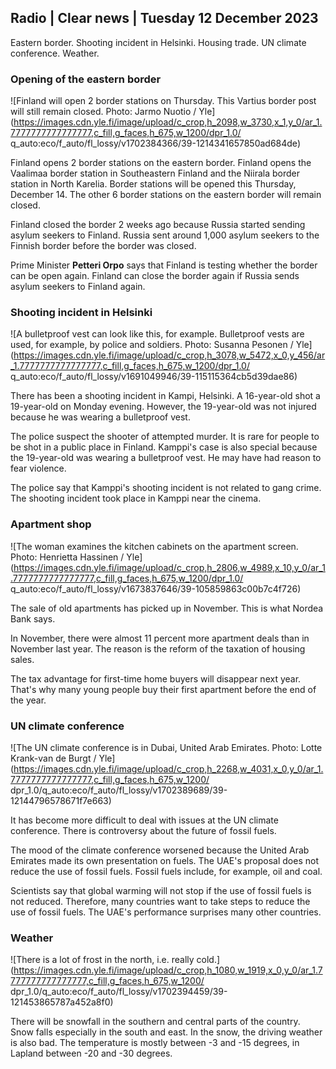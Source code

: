 ## Radio \| Clear news \| Tuesday 12 December 2023

Eastern border. Shooting incident in Helsinki. Housing trade. UN climate conference. Weather.

### Opening of the eastern border

![Finland will open 2 border stations on Thursday. This Vartius border post will still remain closed. Photo: Jarmo Nuotio / Yle](https://images.cdn.yle.fi/image/upload/c_crop,h_2098,w_3730,x_1,y_0/ar_1.7777777777777777,c_fill,g_faces,h_675,w_1200/dpr_1.0/ q_auto:eco/f_auto/fl_lossy/v1702384366/39-1214341657850ad684de)

Finland opens 2 border stations on the eastern border. Finland opens the Vaalimaa border station in Southeastern Finland and the Niirala border station in North Karelia. Border stations will be opened this Thursday, December 14. The other 6 border stations on the eastern border will remain closed.

Finland closed the border 2 weeks ago because Russia started sending asylum seekers to Finland. Russia sent around 1,000 asylum seekers to the Finnish border before the border was closed.

Prime Minister **Petteri Orpo** says that Finland is testing whether the border can be open again. Finland can close the border again if Russia sends asylum seekers to Finland again.

### Shooting incident in Helsinki

![A bulletproof vest can look like this, for example. Bulletproof vests are used, for example, by police and soldiers. Photo: Susanna Pesonen / Yle](https://images.cdn.yle.fi/image/upload/c_crop,h_3078,w_5472,x_0,y_456/ar_1.7777777777777777,c_fill,g_faces,h_675,w_1200/dpr_1.0/ q_auto:eco/f_auto/fl_lossy/v1691049946/39-115115364cb5d39dae86)

There has been a shooting incident in Kampi, Helsinki. A 16-year-old shot a 19-year-old on Monday evening. However, the 19-year-old was not injured because he was wearing a bulletproof vest.

The police suspect the shooter of attempted murder. It is rare for people to be shot in a public place in Finland. Kamppi's case is also special because the 19-year-old was wearing a bulletproof vest. He may have had reason to fear violence.

The police say that Kamppi's shooting incident is not related to gang crime. The shooting incident took place in Kamppi near the cinema.

### Apartment shop

![The woman examines the kitchen cabinets on the apartment screen. Photo: Henrietta Hassinen / Yle](https://images.cdn.yle.fi/image/upload/c_crop,h_2806,w_4989,x_10,y_0/ar_1.7777777777777777,c_fill,g_faces,h_675,w_1200/dpr_1.0/ q_auto:eco/f_auto/fl_lossy/v1673837646/39-105859863c00b7c4f726)

The sale of old apartments has picked up in November. This is what Nordea Bank says.

In November, there were almost 11 percent more apartment deals than in November last year. The reason is the reform of the taxation of housing sales.

The tax advantage for first-time home buyers will disappear next year. That's why many young people buy their first apartment before the end of the year.

### UN climate conference

![The UN climate conference is in Dubai, United Arab Emirates. Photo: Lotte Krank-van de Burgt / Yle](https://images.cdn.yle.fi/image/upload/c_crop,h_2268,w_4031,x_0,y_0/ar_1.7777777777777777,c_fill,g_faces,h_675,w_1200/ dpr_1.0/q_auto:eco/f_auto/fl_lossy/v1702389689/39-12144796578671f7e663)

It has become more difficult to deal with issues at the UN climate conference. There is controversy about the future of fossil fuels.

The mood of the climate conference worsened because the United Arab Emirates made its own presentation on fuels. The UAE's proposal does not reduce the use of fossil fuels. Fossil fuels include, for example, oil and coal.

Scientists say that global warming will not stop if the use of fossil fuels is not reduced. Therefore, many countries want to take steps to reduce the use of fossil fuels. The UAE's performance surprises many other countries.

### Weather

![There is a lot of frost in the north, i.e. really cold.](https://images.cdn.yle.fi/image/upload/c_crop,h_1080,w_1919,x_0,y_0/ar_1.7777777777777777,c_fill,g_faces,h_675,w_1200/ dpr_1.0/q_auto:eco/f_auto/fl_lossy/v1702394459/39-121453865787a452a8f0)

There will be snowfall in the southern and central parts of the country. Snow falls especially in the south and east. In the snow, the driving weather is also bad. The temperature is mostly between -3 and -15 degrees, in Lapland between -20 and -30 degrees.
